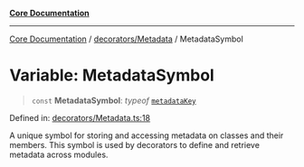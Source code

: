 [**Core Documentation**](../../../README.md)

***

[Core Documentation](../../../README.md) / [decorators/Metadata](../README.md) / MetadataSymbol

# Variable: MetadataSymbol

> `const` **MetadataSymbol**: *typeof* [`metadataKey`](metadataKey.md)

Defined in: [decorators/Metadata.ts:18](https://github.com/stonemjs/core/blob/e2200da501349da1fec304d821c002bb6d055b61/src/decorators/Metadata.ts#L18)

A unique symbol for storing and accessing metadata on classes and their members.
This symbol is used by decorators to define and retrieve metadata across modules.
